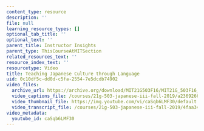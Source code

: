 ```yaml
---
content_type: resource
description: ''
file: null
learning_resource_types: []
optional_tab_title: ''
optional_text: ''
parent_title: Instructor Insights
parent_type: ThisCourseAtMITSection
related_resources_text: ''
resource_index_text: ''
resourcetype: Video
title: Teaching Japanese Culture through Language
uid: 0c10df5c-dd0d-c5fa-2554-7e5dcdb74902
video_files:
  archive_url: https://archive.org/download/MIT21G503F16/MIT21G_503F16_track09_en_300k.mp4
  video_captions_file: /courses/21g-503-japanese-iii-fall-2019/a2369266d4545a72be55a794ee32f563_caSqb6LMF30.vtt
  video_thumbnail_file: https://img.youtube.com/vi/caSqb6LMF30/default.jpg
  video_transcript_file: /courses/21g-503-japanese-iii-fall-2019/4faa342746d7621914c03396722d3649_caSqb6LMF30.pdf
video_metadata:
  youtube_id: caSqb6LMF30
---
```

